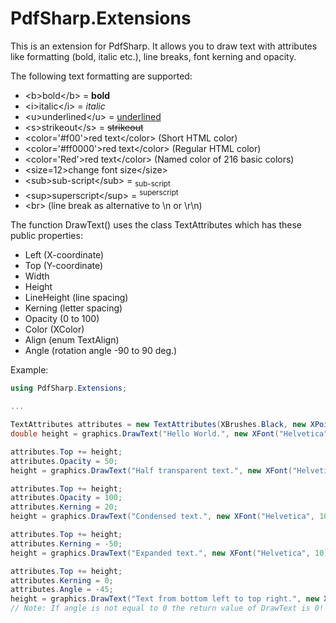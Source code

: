 # PdfSharp.Extensions
This is an extension for PdfSharp. It allows you to draw text with attributes like formatting (bold, italic etc.), line breaks, font kerning and opacity.

The following text formatting are supported:

- &lt;b>bold&lt;/b> = <b>bold</b>
- &lt;i>italic&lt;/i> = <i>italic</i>
- &lt;u>underlined&lt;/u> = <u>underlined</u>
- &lt;s>strikeout&lt;/s> = <s>strikeout</s>
- &lt;color='#f00'>red text&lt;/color> (Short HTML color)
- &lt;color='#ff0000'>red text&lt;/color> (Regular HTML color)
- &lt;color='Red'>red text&lt;/color> (Named color of 216 basic colors)
- &lt;size=12>change font size&lt;/size>
- &lt;sub>sub-script&lt;/sub> = <sub>sub-script</sub>
- &lt;sup>superscript&lt;/sup> = <sup>superscript</sup>
- &lt;br> (line break as alternative to \n or \r\n)

The function DrawText() uses the class TextAttributes which has these public properties:

- Left (X-coordinate)
- Top (Y-coordinate)
- Width
- Height
- LineHeight (line spacing)
- Kerning (letter spacing)
- Opacity (0 to 100)
- Color (XColor)
- Align (enum TextAlign)
- Angle (rotation angle -90 to 90 deg.)

Example:
```C#
using PdfSharp.Extensions;

...

TextAttributes attributes = new TextAttributes(XBrushes.Black, new XPoint(20, 20));
double height = graphics.DrawText("Hello World.", new XFont("Helvetica", 10), attributes);

attributes.Top += height;
attributes.Opacity = 50;
height = graphics.DrawText("Half transparent text.", new XFont("Helvetica", 10), attributes);

attributes.Top += height;
attributes.Opacity = 100;
attributes.Kerning = 20;
height = graphics.DrawText("Condensed text.", new XFont("Helvetica", 10), attributes);

attributes.Top += height;
attributes.Kerning = -50;
height = graphics.DrawText("Expanded text.", new XFont("Helvetica", 10), attributes);

attributes.Top += height;
attributes.Kerning = 0;
attributes.Angle = -45;
height = graphics.DrawText("Text from bottom left to top right.", new XFont("Helvetica", 10), attributes);
// Note: If angle is not equal to 0 the return value of DrawText is 0!
```
